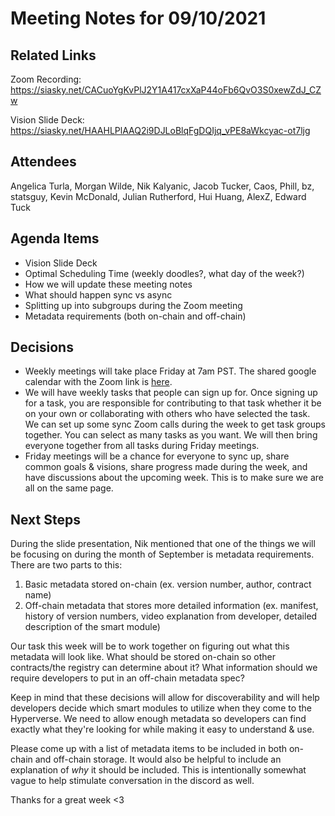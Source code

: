 # Meeting Notes for 09/10/2021

## Related Links

Zoom Recording: https://siasky.net/CACuoYgKvPlJ2Y1A417cxXaP44oFb6QvO3S0xewZdJ_CZw

Vision Slide Deck: https://siasky.net/HAAHLPlAAQ2i9DJLoBlqFgDQIjq_vPE8aWkcyac-ot7ljg

## Attendees

Angelica Turla, Morgan Wilde, Nik Kalyanic, Jacob Tucker, Caos, Phill, bz, statsguy, Kevin McDonald, Julian Rutherford, Hui Huang, AlexZ, Edward Tuck

## Agenda Items

- Vision Slide Deck
- Optimal Scheduling Time (weekly doodles?, what day of the week?)
- How we will update these meeting notes
- What should happen sync vs async
- Splitting up into subgroups during the Zoom meeting
- Metadata requirements (both on-chain and off-chain)

## Decisions

- Weekly meetings will take place Friday at 7am PST. The shared google calendar with the Zoom link is [here](https://calendar.google.com/calendar/u/0?cid=Y19wNjc2bDk4NDkzZTMxdGVjM2s3Y3U3Ymd0Y0Bncm91cC5jYWxlbmRhci5nb29nbGUuY29t).
- We will have weekly tasks that people can sign up for. Once signing up for a task, you are responsible for contributing to that task whether it be on your own or collaborating with others who have selected the task. We can set up some sync Zoom calls during the week to get task groups together. You can select as many tasks as you want. We will then bring everyone together from all tasks during Friday meetings.
- Friday meetings will be a chance for everyone to sync up, share common goals & visions, share progress made during the week, and have discussions about the upcoming week. This is to make sure we are all on the same page. 

## Next Steps

During the slide presentation, Nik mentioned that one of the things we will be focusing on during the month of September is metadata requirements. There are two parts to this:

1) Basic metadata stored on-chain (ex. version number, author, contract name)
2) Off-chain metadata that stores more detailed information (ex. manifest, history of version numbers, video explanation from developer, detailed description of the smart module)

Our task this week will be to work together on figuring out what this metadata will look like. What should be stored on-chain so other contracts/the registry can determine about it? What information should we require developers to put in an off-chain metadata spec? 

Keep in mind that these decisions will allow for discoverability and will help developers decide which smart modules to utilize when they come to the Hyperverse. We need to allow enough metadata so developers can find exactly what they're looking for while making it easy to understand & use.

Please come up with a list of metadata items to be included in both on-chain and off-chain storage. It would also be helpful to include an explanation of *why* it should be included. This is intentionally somewhat vague to help stimulate conversation in the discord as well.

Thanks for a great week <3
